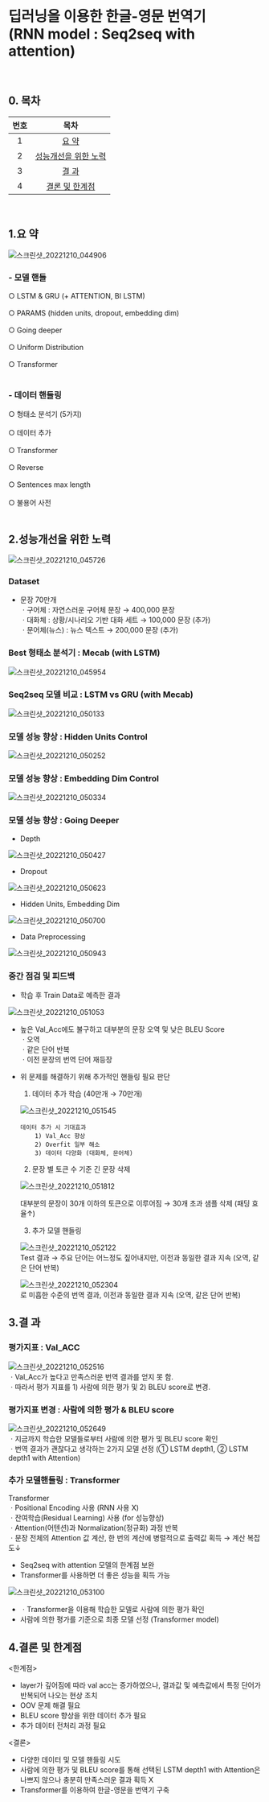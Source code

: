 # 딥러닝을 이용한 한글-영문 번역기<br>(RNN model : Seq2seq with attention)
<br>

## 0. 목차
<table>
    <thead>
        <tr align=center>
            <th>번호</th>
            <th>목차</th>   
        </tr>
    </thead>
    <tbody>
        <tr align=center>
            <td>1</td>
            <td><a href="#1">요 약</a></td>
        </tr>
        <tr align=center>
            <td>2</td>
            <td><a href="#2">성능개선을 위한 노력</a></td>
        </tr>
        <tr align=center>
            <td>3</td>
            <td><a href="#3">결 과</a></td>
        </tr>
        <tr align=center>
            <td>4</td>
            <td><a href="#4">결론 및 한계점</a></td>
        </tr>              
     </tbody>
</table>
<br>

## 1.<a name="1">요 약</a>

![스크린샷_20221210_044906](https://user-images.githubusercontent.com/113493695/206839388-0b94509a-f754-4655-bbb4-169de9b50b5c.png)

### - 모델 핸들
○ LSTM & GRU (+ ATTENTION, BI LSTM)<br> 
<br>
○ PARAMS (hidden units, dropout, embedding dim)<br> 
<br>
○ Going deeper<br> 
<br>
○ Uniform Distribution<br> 
<br>
○ Transformer<br> 
<br>
### - 데이터 핸들링
○ 형태소 분석기 (5가지)<br> 
<br>
○ 데이터 추가<br> 
<br>
○ Transformer<br> 
<br>
○ Reverse<br> 
<br>
○ Sentences max length<br>
<br>
○ 불용어 사전<br> 
<br> 

## 2.<a name="2">성능개선을 위한 노력</a>

![스크린샷_20221210_045726](https://user-images.githubusercontent.com/113493695/206839849-8b898050-c619-4c1b-a5d5-22040943248f.png)

### Dataset 
- 문장 70만개  
ㆍ구어체 : 자연스러운 구어체 문장 → 400,000 문장  
ㆍ대화체 : 상황/시나리오 기반 대화 세트 → 100,000 문장 (추가)  
ㆍ문어체(뉴스) : 뉴스 텍스트 → 200,000 문장 (추가)

### Best 형태소 분석기 : Mecab (with LSTM)

![스크린샷_20221210_045954](https://user-images.githubusercontent.com/113493695/206840030-6dce1b57-7b38-476b-bf6f-d89f8a5bb0d1.png)

### Seq2seq 모델 비교 : LSTM vs GRU (with Mecab)

![스크린샷_20221210_050133](https://user-images.githubusercontent.com/113493695/206840082-238812d5-91a1-4cfd-9d05-4fc80b15d8d2.png)

### 모델 성능 향상 : Hidden Units Control

![스크린샷_20221210_050252](https://user-images.githubusercontent.com/113493695/206840134-79fef1d8-d154-4977-8e3e-62144d66bdef.png)

### 모델 성능 향상 : Embedding Dim Control

![스크린샷_20221210_050334](https://user-images.githubusercontent.com/113493695/206840155-393a09fc-2c2d-4417-b236-34d9f1f5661e.png)

### 모델 성능 향상 : Going Deeper
- Depth

![스크린샷_20221210_050427](https://user-images.githubusercontent.com/113493695/206840195-0a72e1c1-e59e-42ba-8682-566e6e13b7dc.png)

- Dropout

![스크린샷_20221210_050623](https://user-images.githubusercontent.com/113493695/206840267-bb06ea11-5b42-4664-bbc7-d03cf1a85eb0.png)

- Hidden Units, Embedding Dim

![스크린샷_20221210_050700](https://user-images.githubusercontent.com/113493695/206840291-da83082a-59d3-43ba-bc97-1ad25d97feed.png)

- Data Preprocessing

![스크린샷_20221210_050943](https://user-images.githubusercontent.com/113493695/206840403-1864671c-d80d-40ea-be63-7409f497c737.png)

### 중간 점검 및 피드백

- 학습 후 Train Data로 예측한 결과

![스크린샷_20221210_051053](https://user-images.githubusercontent.com/113493695/206840437-4cb4c37e-8451-4712-801f-d97e75d43034.png)

- 높은 Val_Acc에도 불구하고 대부분의 문장 오역 및 낮은 BLEU Score   
ㆍ오역  
ㆍ같은 단어 반복   
ㆍ이전 문장의 번역 단어 재등장

- 위 문제를 해결하기 위해 추가적인 핸들링 필요 판단   
  1. 데이터 추가 학습 (40만개 → 70만개)
  
  ![스크린샷_20221210_051545](https://user-images.githubusercontent.com/113493695/206840727-d4da26a1-b36f-48f2-a60a-225fe2657e61.png)
  
      데이터 추가 시 기대효과
          1) Val_Acc 향상
          2) Overfit 일부 해소
          3) 데이터 다양화 (대화체, 문어체)

  2. 문장 별 토큰 수 기준 긴 문장 삭제
  
  ![스크린샷_20221210_051812](https://user-images.githubusercontent.com/113493695/206840813-9a2a8914-d31b-43f2-87ad-cc6c72f58f3f.png)
  
     대부분의 문장이 30개 이하의 토큰으로 이루어짐 → 30개 초과 샘플 삭제 (패딩 효율↑)
  
  3. 추가 모델 핸들링
  
  ![스크린샷_20221210_052122](https://user-images.githubusercontent.com/113493695/206840921-ca07f526-99f8-42d8-a3f6-163825e0bef3.png)   
   Test 결과 → 주요 단어는 어느정도 짚어내지만, 이전과 동일한 결과 지속 (오역, 같은 단어 반복)
   
   ![스크린샷_20221210_052304](https://user-images.githubusercontent.com/113493695/206840967-a90f714c-b8a6-4d88-a10f-0e1d92574423.png)  
   로 미흡한 수준의 번역 결과, 이전과 동일한 결과 지속 (오역, 같은 단어 반복)

## 3.<a name="3">결 과</a>
### 평가지표 : Val_ACC

![스크린샷_20221210_052516](https://user-images.githubusercontent.com/113493695/206841018-27c0c6d4-cfe7-4846-945b-86d2c0dd9fc8.png)  
ㆍVal_Acc가 높다고 만족스러운 번역 결과를 얻지 못 함.  
ㆍ따라서 평가 지표를 1) 사람에 의한 평가 및 2) BLEU score로 변경.

### 평가지표 변경 : 사람에 의한 평가 & BLEU score

![스크린샷_20221210_052649](https://user-images.githubusercontent.com/113493695/206841068-a8e76287-f9ed-4571-803a-f36baefa14ff.png)  
ㆍ지금까지 학습한 모델들로부터 사람에 의한 평가 및 BLEU score 확인   
ㆍ번역 결과가 괜찮다고 생각하는 2가지 모델 선정 (① LSTM depth1, ② LSTM depth1 with Attention)

### 추가 모델핸들링 : Transformer

Transformer  
    ㆍPositional Encoding 사용 (RNN 사용 X)  
    ㆍ잔여학습(Residual Learning) 사용 (for 성능향상)  
    ㆍAttention(어텐션)과 Normalization(정규화) 과정 반복  
    ㆍ문장 전체의 Attention 값 계산, 한 번의 계산에 병렬적으로 출력값 획득 → 계산 복잡도↓


- Seq2seq with attention 모델의 한계점 보완
- Transformer를 사용하면 더 좋은 성능을 획득 가능

![스크린샷_20221210_053100](https://user-images.githubusercontent.com/113493695/206841231-ca25a903-1534-4dca-9d4d-59058974f417.png)  
- ㆍTransformer을 이용해 학습한 모델로 사람에 의한 평가 확인  
-  사람에 의한 평가를 기준으로 최종 모델 선정 (Transformer model)

## 4.<a name="4">결론 및 한계점</a>

<한계점>  
- layer가 깊어짐에 따라 val acc는 증가하였으나, 결과값 및 예측값에서 특정 단어가 반복되어 나오는 현상 조치  
- OOV 문제 해결 필요  
- BLEU score 향상을 위한 데이터 추가 필요  
- 추가 데이터 전처리 과정 필요  

<결론>  
- 다양한 데이터 및 모델 핸들링 시도  
- 사람에 의한 평가 및 BLEU score를 통해 선택된 LSTM depth1 with Attention은 나쁘지 않으나 충분히 만족스러운 결과 획득 X  
- Transformer를 이용하여 한글-영문을 번역기 구축
